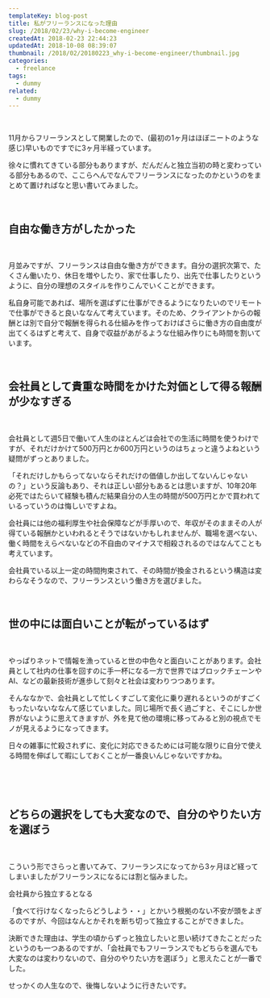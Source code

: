 ```yaml
---
templateKey: blog-post
title: 私がフリーランスになった理由
slug: /2018/02/23/why-i-become-engineer
createdAt: 2018-02-23 22:44:23
updatedAt: 2018-10-08 08:39:07
thumbnail: /2018/02/20180223_why-i-become-engineer/thumbnail.jpg
categories:
  - freelance
tags:
  - dummy
related:
  - dummy
---
```


&nbsp;

11月からフリーランスとして開業したので、(最初の1ヶ月はほぼニートのような感じ)早いものですでに3ヶ月半経っています。

徐々に慣れてきている部分もありますが、だんだんと独立当初の時と変わっている部分もあるので、ここらへんでなんでフリーランスになったのかというのをまとめて置ければなと思い書いてみました。

<div class="adsense"></div>

&nbsp;
<h2>自由な働き方がしたかった</h2>
&nbsp;

月並みですが、フリーランスは自由な働き方ができます。自分の選択次第で、たくさん働いたり、休日を増やしたり、家で仕事したり、出先で仕事したりというように、自分の理想のスタイルを作りこんでいくことができます。

私自身可能であれば、場所を選ばずに仕事ができるようになりたいのでリモートで仕事ができると良いななんて考えています。そのため、クライアントからの報酬とは別で自分で報酬を得られる仕組みを作っておけばさらに働き方の自由度が出てくるはずと考えて、自身で収益があがるような仕組み作りにも時間を割いています。

&nbsp;
<h2>会社員として貴重な時間をかけた対価として得る報酬が少なすぎる</h2>
&nbsp;

会社員として週5日で働いて人生のほとんどは会社での生活に時間を使うわけですが、それだけかけて500万円とか600万円というのはちょっと違うよねという疑問がずっとありました。

「それだけしかもらってないならそれだけの価値しか出してないんじゃないの？」という反論もあり、それは正しい部分もあるとは思いますが、10年20年必死ではたらいて経験も積んだ結果自分の人生の時間が500万円とかで買われているっていうのは悔しいですよね。

会社員には他の福利厚生や社会保障などが手厚いので、年収がそのままその人が得ている報酬かといわれるとそうではないかもしれませんが、職場を選べない、働く時間をえらべないなどの不自由のマイナスで相殺されるのではなんてことも考えています。

会社員でいる以上一定の時間拘束されて、その時間が換金されるという構造は変わらなそうなので、フリーランスという働き方を選びました。

&nbsp;
<h2>世の中には面白いことが転がっているはず</h2>
&nbsp;

やっぱりネットで情報を漁っていると世の中色々と面白いことがあります。会社員として社内の仕事を回すのに手一杯になる一方で世界ではブロックチェーンやAI、などの最新技術が進歩して刻々と社会は変わりつつあります。

そんななかで、会社員として忙しくすごして変化に乗り遅れるというのがすごくもったいないななんて感じていました。同じ場所で長く過ごすと、そこにしか世界がないように思えてきますが、外を見て他の環境に移ってみると別の視点でモノが見えるようになってきます。

日々の雑事に忙殺されずに、変化に対応できるためには可能な限りに自分で使える時間を伸ばして暇にしておくことが一番良いんじゃないですかね。

&nbsp;

&nbsp;
<h2>どちらの選択をしても大変なので、自分のやりたい方を選ぼう</h2>
&nbsp;

こういう形でさらっと書いてみて、フリーランスになってから3ヶ月ほど経ってしまいましたがフリーランスになるには割と悩みました。

会社員から独立するとなる

「食べて行けなくなったらどうしよう・・」とかいう根拠のない不安が頭をよぎるのですが、今回はなんとかそれを断ち切って独立することができました。

決断できた理由は、学生の頃からずっと独立したいと思い続けてきたことだったというのも一つあるのですが、「会社員でもフリーランスでもどちらを選んでも大変なのは変わりないので、自分のやりたい方を選ぼう」と思えたことが一番でした。

せっかくの人生なので、後悔しないように行きたいです。

&nbsp;

&nbsp;
